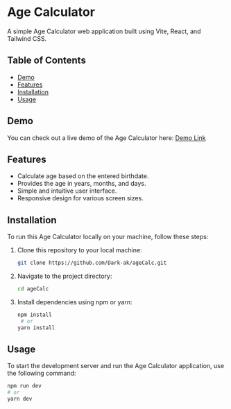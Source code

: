 # Age Calculator

A simple Age Calculator web application built using Vite, React, and Tailwind CSS.

## Table of Contents

- [Demo](#demo)
- [Features](#features)
- [Installation](#installation)
- [Usage](#usage)

  
## Demo

You can check out a live demo of the Age Calculator here: [Demo Link](#)

## Features

- Calculate age based on the entered birthdate.
- Provides the age in years, months, and days.
- Simple and intuitive user interface.
- Responsive design for various screen sizes.

## Installation

To run this Age Calculator locally on your machine, follow these steps:

1. Clone this repository to your local machine:

   ```bash
   git clone https://github.com/Dark-ak/ageCalc.git


2. Navigate to the project directory:

   ```bash
   cd ageCalc

3. Install dependencies using npm or yarn:

   ```bash
   npm install
    # or
   yarn install

## Usage

To start the development server and run the Age Calculator application, use the following command:

```bash
npm run dev
# or
yarn dev

